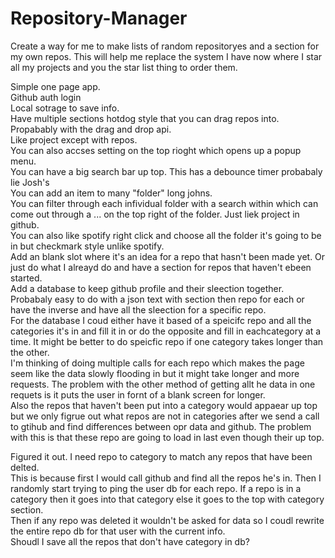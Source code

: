 # Repository-Manager
Create a way for me to make lists of random repositoryes and a section for my own repos. This will help me replace the system I have now where I star all my projects and you the star list thing to order them.

Simple one page app.\
Github auth login\
Local sotrage to save info.\
Have multiple sections hotdog style that you can drag repos into. Propabably with the drag and drop api.\
Like project except with repos.\
You can also accses setting on the top rioght which opens up a popup menu.\
You can have a big search bar up top. This has a debounce timer probabaly lie Josh's\
You can add an item to many "folder" long johns.\
You can filter through each infividual folder with a search within which can come out through a ... on the top right of the folder. Just liek project in github.\
You can also like spotify right click and choose all the folder it's going to be in but checkmark style unlike spotify.\
Add an blank slot where it's an idea for a repo that hasn't been made yet. Or just do what I alreayd do and have a section for repos that haven't ebeen started.\
Add a database to keep github profile and their sleection together. Probabaly easy to do with a json text with section then repo for each or have the inverse and have all the sleection for a specific repo.\
For the database I coud either have it based of a speicifc repo and all the categories it's in and fill it in or do the opposite and fill in eachcategory at a time. It might be better to do speicfic repo if one category takes longer than the other.\
I'm thinking of doing multiple calls for each repo which makes the page seem like the data slowly flooding in but it might take longer and more requests. The problem with the other method of getting allt he data in one requets is it puts the user in fornt of a blank screen for longer.\
Also the repos that haven't been put into a category would appaear up top but we only figrue out what repos are not in categories after we send a call to gtihub and find differences between opr data and github. The problem with this is that these repo are going to load in last even though their up top.






Figured it out. I need repo to category to match any repos that have been delted.\
This is because first I would call github and find all the repos he's in. Then I randomly start trying to ping the user db for each repo. If a repo is in a category then it goes into that category else it goes to the top with category section.\
Then if any repo was deleted it wouldn't be asked for data so I coudl rewrite the entire repo db for that user with the current info.\
Shoudl I save all the repos that don't have category in db?
